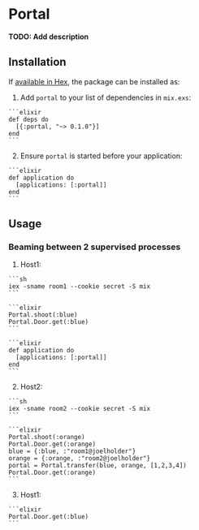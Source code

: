 # Portal

**TODO: Add description**

## Installation

If [available in Hex](https://hex.pm/docs/publish), the package can be installed as:

  1. Add `portal` to your list of dependencies in `mix.exs`:

    ```elixir
    def deps do
      [{:portal, "~> 0.1.0"}]
    end
    ```

  2. Ensure `portal` is started before your application:

    ```elixir
    def application do
      [applications: [:portal]]
    end
    ```

## Usage

### Beaming between 2 supervised processes

  1. Host1:

    ```sh
    iex -sname room1 --cookie secret -S mix
    ```

    ```elixir
    Portal.shoot(:blue)
    Portal.Door.get(:blue)
    ```

    ```elixir
    def application do
      [applications: [:portal]]
    end
    ```

  2. Host2:

    ```sh
    iex -sname room2 --cookie secret -S mix
    ```

    ```elixir
    Portal.shoot(:orange)
    Portal.Door.get(:orange)
    blue = {:blue, :"room1@joelholder"}
    orange = {:orange, :"room2@joelholder"}
    portal = Portal.transfer(blue, orange, [1,2,3,4])
    Portal.Door.get(:orange)
    ```

  3. Host1:

    ```elixir
    Portal.Door.get(:blue)
    ```
